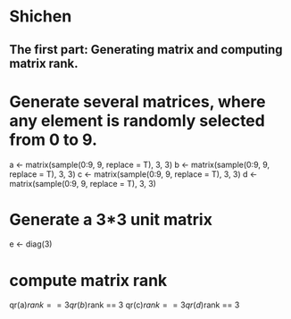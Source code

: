 # Shichen
## The first part: Generating matrix and computing matrix rank.
# Generate several matrices, where any element is randomly selected from 0 to 9.
a <- matrix(sample(0:9, 9, replace = T), 3, 3)
b <- matrix(sample(0:9, 9, replace = T), 3, 3)
c <- matrix(sample(0:9, 9, replace = T), 3, 3)
d <- matrix(sample(0:9, 9, replace = T), 3, 3)

# Generate a 3*3 unit matrix
e <- diag(3)

# compute matrix rank
qr(a)$rank == 3
qr(b)$rank == 3
qr(c)$rank == 3
qr(d)$rank == 3
